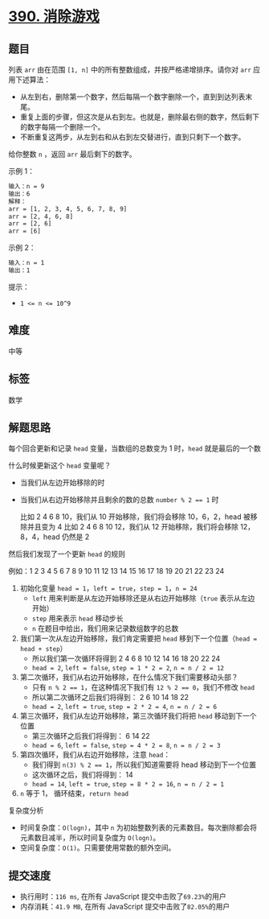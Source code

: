 # [390. 消除游戏](https://leetcode-cn.com/problems/elimination-game/)

## 题目

列表 `arr` 由在范围 `[1, n]` 中的所有整数组成，并按严格递增排序。请你对 `arr` 应用下述算法：

- 从左到右，删除第一个数字，然后每隔一个数字删除一个，直到到达列表末尾。
- 重复上面的步骤，但这次是从右到左。也就是，删除最右侧的数字，然后剩下的数字每隔一个删除一个。
- 不断重复这两步，从左到右和从右到左交替进行，直到只剩下一个数字。

给你整数 `n` ，返回 `arr` 最后剩下的数字。

示例 1：

```txt
输入：n = 9
输出：6
解释：
arr = [1, 2, 3, 4, 5, 6, 7, 8, 9]
arr = [2, 4, 6, 8]
arr = [2, 6]
arr = [6]
```

示例 2：

```txt
输入：n = 1
输出：1
```

提示：

- `1 <= n <= 10^9`

## 难度

中等

## 标签

数学

## 解题思路

每个回合更新和记录 `head` 变量，当数组的总数变为 1 时，`head` 就是最后的一个数

什么时候更新这个 `head` 变量呢？

- 当我们从左边开始移除的时
- 当我们从右边开始移除并且剩余的数的总数 `number % 2 == 1` 时

  比如 2 4 6 8 10，我们从 10 开始移除，我们将会移除 10，6，2，head 被移除并且变为 4
  比如 2 4 6 8 10 12，我们从 12 开始移除，我们将会移除 12，8，4，head 仍然是 2

然后我们发现了一个更新 `head` 的规则

例如：1 2 3 4 5 6 7 8 9 10 11 12 13 14 15 16 17 18 19 20 21 22 23 24

1. 初始化变量 `head = 1`，`left = true`，`step = 1`，`n = 24`
   - `left` 用来判断是从左边开始移除还是从右边开始移除（`true` 表示从左边开始）
   - `step` 用来表示 `head` 移动步长
   - `n` 在题目中给出，我们用来记录数组数字的总数
2. 我们第一次从左边开始移除，我们肯定需要把 `head` 移到下一个位置（`head = head + step`）
   - 所以我们第一次循环将得到 2 4 6 8 10 12 14 16 18 20 22 24
   - `head = 2`, `left = false`, `step = 1 * 2 = 2`, `n = n / 2 = 12`
3. 第二次循环，我们从右边开始移除，在什么情况下我们需要移动头部？
   - 只有 `n % 2 == 1`，在这种情况下我们有 `12 % 2 == 0`，我们不修改 `head`
   - 所以第二次循环之后我们将得到： 2 6 10 14 18 22
   - `head = 2`, `left = true`, `step = 2 * 2 = 4`, `n = n / 2 = 6`
4. 第三次循环，我们从左边开始移除，第三次循环我们将把 `head` 移动到下一个位置
   - 第三次循环之后我们将得到： 6 14 22
   - `head = 6`, `left = false`, `step = 4 * 2 = 8`, `n = n / 2 = 3`
5. 第四次循环，我们从右边开始移除，注意 `head`：
   - 我们得到 `n(3) % 2 == 1`，所以我们知道需要将 head 移动到下一个位置
   - 这次循环之后，我们将得到： 14
   - `head = 14`, `left = true`, `step = 8 * 2 = 16`, `n = n / 2 = 1`
6. `n` 等于 1， 循环结束，`return head`

复杂度分析

- 时间复杂度：`O(logn)`，其中 `n` 为初始整数列表的元素数目。每次删除都会将元素数目减半，所以时间复杂度为 `O(logn)`。
- 空间复杂度：`O(1)`。只需要使用常数的额外空间。

## 提交速度

- 执行用时：`116 ms`, 在所有 JavaScript 提交中击败了`69.23%`的用户
- 内存消耗：`41.9 MB`, 在所有 JavaScript 提交中击败了`82.05%`的用户
